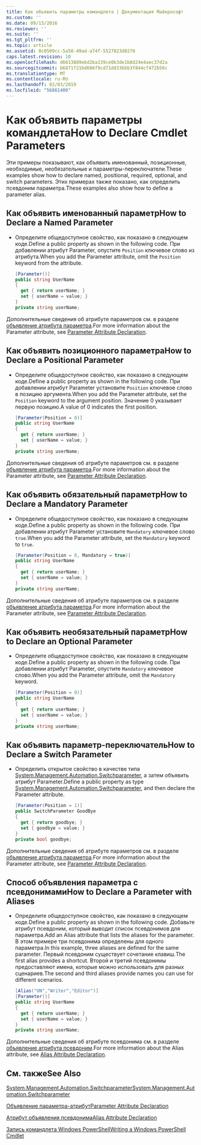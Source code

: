 ```yaml
---
title: Как объявить параметры командлета | Документация Майкрософт
ms.custom: ''
ms.date: 09/13/2016
ms.reviewer: ''
ms.suite: ''
ms.tgt_pltfrm: ''
ms.topic: article
ms.assetid: 0c0509cc-5a50-49ad-a74f-5527023d0270
caps.latest.revision: 10
ms.openlocfilehash: d6613889ebd2ba139ce0b3de1b8d24e4aec37d2a
ms.sourcegitcommit: b6871f21bd666f9cd71dd336bb3f844cf472b56c
ms.translationtype: MT
ms.contentlocale: ru-RU
ms.lasthandoff: 02/03/2019
ms.locfileid: "56861400"
---
```

# <a name="how-to-declare-cmdlet-parameters"></a><span data-ttu-id="8c180-102">Как объявить параметры командлета</span><span class="sxs-lookup"><span data-stu-id="8c180-102">How to Declare Cmdlet Parameters</span></span>

<span data-ttu-id="8c180-103">Эти примеры показывают, как объявить именованный, позиционные, необходимые, необязательные и параметры-переключатели.</span><span class="sxs-lookup"><span data-stu-id="8c180-103">These examples show how to declare named, positional, required, optional, and switch parameters.</span></span> <span data-ttu-id="8c180-104">Этих примерах также показано, как определить псевдоним параметра.</span><span class="sxs-lookup"><span data-stu-id="8c180-104">These examples also show how to define a parameter alias.</span></span>

## <a name="how-to-declare-a-named-parameter"></a><span data-ttu-id="8c180-105">Как объявить именованный параметр</span><span class="sxs-lookup"><span data-stu-id="8c180-105">How to Declare a Named Parameter</span></span>

- <span data-ttu-id="8c180-106">Определите общедоступное свойство, как показано в следующем коде.</span><span class="sxs-lookup"><span data-stu-id="8c180-106">Define a public property as shown in the following code.</span></span> <span data-ttu-id="8c180-107">При добавлении атрибут Parameter, опустите `Position` ключевое слово из атрибута.</span><span class="sxs-lookup"><span data-stu-id="8c180-107">When you add the Parameter attribute, omit the `Position` keyword from the attribute.</span></span>

    ```csharp
    [Parameter()]
    public string UserName
    {
      get { return userName; }
      set { userName = value; }
    }
    private string userName;
    ```

<span data-ttu-id="8c180-108">Дополнительные сведения об атрибуте параметров см. в разделе [объявление атрибута параметра](./parameter-attribute-declaration.md).</span><span class="sxs-lookup"><span data-stu-id="8c180-108">For more information about the Parameter attribute, see [Parameter Attribute Declaration](./parameter-attribute-declaration.md).</span></span>

## <a name="how-to-declare-a-positional-parameter"></a><span data-ttu-id="8c180-109">Как объявить позиционного параметра</span><span class="sxs-lookup"><span data-stu-id="8c180-109">How to Declare a Positional Parameter</span></span>

- <span data-ttu-id="8c180-110">Определите общедоступное свойство, как показано в следующем коде.</span><span class="sxs-lookup"><span data-stu-id="8c180-110">Define a public property as shown in the following code.</span></span> <span data-ttu-id="8c180-111">При добавлении атрибут Parameter установите `Position` ключевое слово в позицию аргумента.</span><span class="sxs-lookup"><span data-stu-id="8c180-111">When you add the Parameter attribute, set the `Position` keyword to the argument position.</span></span> <span data-ttu-id="8c180-112">Значение 0 указывает первую позицию.</span><span class="sxs-lookup"><span data-stu-id="8c180-112">A value of 0 indicates the first position.</span></span>

    ```csharp
    [Parameter(Position = 0)]
    public string UserName
    {
      get { return userName; }
      set { userName = value; }
    }
    private string userName;
    ```

<span data-ttu-id="8c180-113">Дополнительные сведения об атрибуте параметров см. в разделе [объявление атрибута параметра](./parameter-attribute-declaration.md).</span><span class="sxs-lookup"><span data-stu-id="8c180-113">For more information about the Parameter attribute, see [Parameter Attribute Declaration](./parameter-attribute-declaration.md).</span></span>

## <a name="how-to-declare-a-mandatory-parameter"></a><span data-ttu-id="8c180-114">Как объявить обязательный параметр</span><span class="sxs-lookup"><span data-stu-id="8c180-114">How to Declare a Mandatory Parameter</span></span>

- <span data-ttu-id="8c180-115">Определите общедоступное свойство, как показано в следующем коде.</span><span class="sxs-lookup"><span data-stu-id="8c180-115">Define a public property as shown in the following code.</span></span> <span data-ttu-id="8c180-116">При добавлении атрибут Parameter установите `Mandatory` ключевое слово `true`.</span><span class="sxs-lookup"><span data-stu-id="8c180-116">When you add the Parameter attribute, set the `Mandatory` keyword to `true`.</span></span>

    ```csharp
    [Parameter(Position = 0, Mandatory = true)]
    public string UserName
    {
      get { return userName; }
      set { userName = value; }
    }
    private string userName;
    ```

<span data-ttu-id="8c180-117">Дополнительные сведения об атрибуте параметров см. в разделе [объявление атрибута параметра](./parameter-attribute-declaration.md).</span><span class="sxs-lookup"><span data-stu-id="8c180-117">For more information about the Parameter attribute, see [Parameter Attribute Declaration](./parameter-attribute-declaration.md).</span></span>

## <a name="how-to-declare-an-optional-parameter"></a><span data-ttu-id="8c180-118">Как объявить необязательный параметр</span><span class="sxs-lookup"><span data-stu-id="8c180-118">How to Declare an Optional Parameter</span></span>

- <span data-ttu-id="8c180-119">Определите общедоступное свойство, как показано в следующем коде.</span><span class="sxs-lookup"><span data-stu-id="8c180-119">Define a public property as shown in the following code.</span></span> <span data-ttu-id="8c180-120">При добавлении атрибут Parameter, опустите `Mandatory` ключевое слово.</span><span class="sxs-lookup"><span data-stu-id="8c180-120">When you add the Parameter attribute, omit the `Mandatory` keyword.</span></span>

    ```csharp
    [Parameter(Position = 0)]
    public string UserName
    {
      get { return userName; }
      set { userName = value; }
    }
    private string userName;
    ```

## <a name="how-to-declare-a-switch-parameter"></a><span data-ttu-id="8c180-121">Как объявить параметр-переключатель</span><span class="sxs-lookup"><span data-stu-id="8c180-121">How to Declare a Switch Parameter</span></span>

- <span data-ttu-id="8c180-122">Определить открытое свойство в качестве типа [System.Management.Automation.Switchparameter](/dotnet/api/System.Management.Automation.SwitchParameter), а затем объявить атрибут Parameter.</span><span class="sxs-lookup"><span data-stu-id="8c180-122">Define a public property as type [System.Management.Automation.Switchparameter](/dotnet/api/System.Management.Automation.SwitchParameter), and then declare the Parameter attribute.</span></span>

    ```csharp
    [Parameter(Position = 1)]
    public SwitchParameter GoodBye
    {
      get { return goodbye; }
      set { goodbye = value; }
    }
    private bool goodbye;
    ```

<span data-ttu-id="8c180-123">Дополнительные сведения об атрибуте параметров см. в разделе [объявление атрибута параметра](./parameter-attribute-declaration.md).</span><span class="sxs-lookup"><span data-stu-id="8c180-123">For more information about the Parameter attribute, see [Parameter Attribute Declaration](./parameter-attribute-declaration.md).</span></span>

## <a name="how-to-declare-a-parameter-with-aliases"></a><span data-ttu-id="8c180-124">Способ объявления параметра с псевдонимами</span><span class="sxs-lookup"><span data-stu-id="8c180-124">How to Declare a Parameter with Aliases</span></span>

- <span data-ttu-id="8c180-125">Определите общедоступное свойство, как показано в следующем коде.</span><span class="sxs-lookup"><span data-stu-id="8c180-125">Define a public property as shown in the following code.</span></span> <span data-ttu-id="8c180-126">Добавьте атрибут псевдоним, который выводит список псевдонимов для параметра.</span><span class="sxs-lookup"><span data-stu-id="8c180-126">Add an Alias attribute that lists the aliases for the parameter.</span></span> <span data-ttu-id="8c180-127">В этом примере три псевдонима определены для одного параметра.</span><span class="sxs-lookup"><span data-stu-id="8c180-127">In this example, three aliases are defined for the same parameter.</span></span> <span data-ttu-id="8c180-128">Первый псевдоним существует сочетание клавиш.</span><span class="sxs-lookup"><span data-stu-id="8c180-128">The first alias provides a shortcut.</span></span> <span data-ttu-id="8c180-129">Второй и третий псевдонимы предоставляют имена, которые можно использовать для разных сценариев.</span><span class="sxs-lookup"><span data-stu-id="8c180-129">The second and third aliases provide names you can use for different scenarios.</span></span>

    ```csharp
    [Alias("UN","Writer","Editor")]
    [Parameter()]
    public string UserName
    {
      get { return userName; }
      set { userName = value; }
    }
    private string userName;
    ```

<span data-ttu-id="8c180-130">Дополнительные сведения об атрибуте псевдонима см. в разделе [объявление атрибута псевдоним](./alias-attribute-declaration.md).</span><span class="sxs-lookup"><span data-stu-id="8c180-130">For more information about the Alias attribute, see [Alias Attribute Declaration](./alias-attribute-declaration.md).</span></span>

## <a name="see-also"></a><span data-ttu-id="8c180-131">См. также</span><span class="sxs-lookup"><span data-stu-id="8c180-131">See Also</span></span>

[<span data-ttu-id="8c180-132">System.Management.Automation.Switchparameter</span><span class="sxs-lookup"><span data-stu-id="8c180-132">System.Management.Automation.Switchparameter</span></span>](/dotnet/api/System.Management.Automation.SwitchParameter)

[<span data-ttu-id="8c180-133">Объявление параметра-атрибут</span><span class="sxs-lookup"><span data-stu-id="8c180-133">Parameter Attribute Declaration</span></span>](./parameter-attribute-declaration.md)

[<span data-ttu-id="8c180-134">Атрибут объявления псевдонима</span><span class="sxs-lookup"><span data-stu-id="8c180-134">Alias Attribute Declaration</span></span>](./alias-attribute-declaration.md)

[<span data-ttu-id="8c180-135">Запись командлета Windows PowerShell</span><span class="sxs-lookup"><span data-stu-id="8c180-135">Writing a Windows PowerShell Cmdlet</span></span>](./writing-a-windows-powershell-cmdlet.md)
